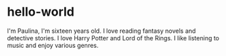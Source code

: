 # hello-world
I'm Paulina, I'm sixteen years old. I love reading fantasy novels and detective stories. 
I love Harry Potter and Lord of the Rings.
I like listening to music and enjoy various genres.
